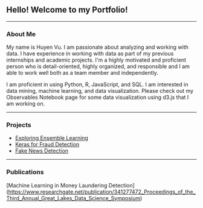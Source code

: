 ## Hello! Welcome to my Portfolio!
---

### About Me

My name is Huyen Vu. I am passionate about analyzing and working with data. I have experience in working with data as part of my previous internships and academic projects. I'm a highly motivated and proficient person who is detail-oriented, highly organized, and responsible and I am able to work well both as a team member and independently.

I am proficient in using Python, R, JavaScript, and SQL. I am interested in data mining, machine learning, and data visualization. Please check out my Observables Notebook page for some data visualization using d3.js that I am working on. 

---
### Projects

- [Exploring Ensemble Learning](https://github.com/hvu15/explore-ensemble-learning/blob/master/ensemble_learning.ipynb)
- [Keras for Fraud Detection](https://github.com/hvu15/Keras-for-fraud-detection/blob/master/AML_EllipticDataSet.ipynb)
- [Fake News Detection](https://github.com/hvu15/fake-news-detection)

---
### Publications

[Machine Learning in Money Laundering Detection]
(https://www.researchgate.net/publication/341277472_Proceedings_of_the_Third_Annual_Great_Lakes_Data_Science_Symposium)
